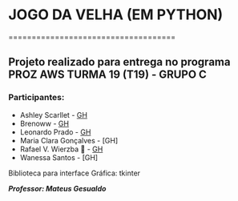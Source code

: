   # JOGO DA VELHA (EM PYTHON)
  ====================================
## Projeto realizado para entrega no programa PROZ AWS TURMA 19 (T19) - GRUPO C

### Participantes:
  + Ashley Scarllet - [GH](https://github.com/AshleyScarllet)
  + Brenoww - [GH](https://github.com/brenoww)
  + Leonardo Prado - [GH](https://github.com/Pradoleo)
  + Maria Clara Gonçalves - [GH]
  + Rafael V. Wierzba 👑 - [GH](https://github.com/rvwierzba) 
  + Wanessa Santos - [GH]

 Biblioteca para interface Gráfica: tkinter

___Professor: Mateus Gesualdo___
